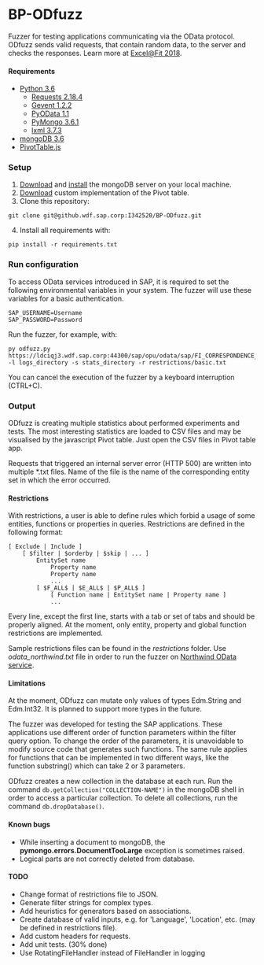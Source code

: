 # BP-ODfuzz
Fuzzer for testing applications communicating via the OData protocol. ODfuzz sends valid requests, that contain random data, to the server and checks the responses. Learn more at [Excel@Fit 2018](http://excel.fit.vutbr.cz/submissions/2018/004/4.pdf).

#### Requirements
- [Python 3.6](https://www.python.org/downloads/)
  - [Requests 2.18.4](http://docs.python-requests.org/en/master/)
  - [Gevent 1.2.2](http://www.gevent.org/)
  - [PyOData 1.1](https://github.wdf.sap.corp/FXUBRQ-QE/PyOData)
  - [PyMongo 3.6.1](https://api.mongodb.com/python/3.6.1/)
  - [lxml 3.7.3](https://github.com/lxml/lxml)
- [mongoDB 3.6](https://www.mongodb.com/)
- [PivotTable.js](https://pivottable.js.org/examples/)

### Setup
1. [Download](https://www.mongodb.com/download-center#community) and [install](https://docs.mongodb.com/manual/administration/install-community/) the mongoDB server on your local machine.
2. [Download](https://github.wdf.sap.corp/I342520/BP/tree/master/sample/pivot_demo) custom implementation of the Pivot table.
3. Clone this repository:
```
git clone git@github.wdf.sap.corp:I342520/BP-ODfuzz.git
```
4. Install all requirements with:
```
pip install -r requirements.txt
```

### Run configuration
To access OData services introduced in SAP, it is required to set the following environmental variables in your system. The fuzzer will use these variables for a basic authentication.
```
SAP_USERNAME=Username
SAP_PASSWORD=Password
```

Run the fuzzer, for example, with:
```
py odfuzz.py https://ldciqj3.wdf.sap.corp:44300/sap/opu/odata/sap/FI_CORRESPONDENCE_V2_SRV -l logs_directory -s stats_directory -r restrictions/basic.txt
```

You can cancel the execution of the fuzzer by a keyboard interruption (CTRL+C).

### Output
ODfuzz is creating multiple statistics about performed experiments and tests. The most interesting statistics are loaded to CSV files and may be visualised by the javascript Pivot table. Just open the CSV files in Pivot table app.

Requests that triggered an internal server error (HTTP 500) are written into multiple *.txt files. Name of the file is the name of the corresponding entity set in which the error occurred.

#### Restrictions
With restrictions, a user is able to define rules which forbid a usage of some entities, functions or properties in queries. Restrictions are defined in the following format:
```
[ Exclude | Include ]
    [ $filter | $orderby | $skip | ... ]
        EntitySet name
            Property name
            Property name
            ...
        [ $F_ALL$ | $E_ALL$ | $P_ALL$ ]
            [ Function name | EntitySet name | Property name ]
            ...
```
Every line, except the first line, starts with a tab or set of tabs and should be properly aligned. At the moment, only entity, property and global function restrictions are implemented.

Sample restrictions files can be found in the *restrictions* folder. Use *odata_northwind.txt* file in order to run the fuzzer on [Northwind OData service](http://services.odata.org/V2/Northwind/Northwind.svc/).

#### Limitations
At the moment, ODfuzz can mutate only values of types Edm.String and Edm.Int32. It is planned to support more types in the future.

The fuzzer was developed for testing the SAP applications. These applications use different order of function parameters within the filter query option. To change the order of the parameters, it is unavoidable to modify source code that generates such functions. The same rule applies for functions that can be implemented in two different ways, like the function substring() which can take 2 or 3 parameters.

ODfuzz creates a new collection in the database at each run. Run the command `db.getCollection("COLLECTION-NAME")` in the mongoDB shell in order to access a particular collection. To delete all collections, run the command `db.dropDatabase()`. 

#### Known bugs
- While inserting a document to mongoDB, the **pymongo.errors.DocumentTooLarge** exception is sometimes raised.
- Logical parts are not correctly deleted from database.


#### TODO
- Change format of restrictions file to JSON.
- Generate filter strings for complex types.
- Add heuristics for generators based on associations.
- Create  database of valid inputs, e.g. for 'Language', 'Location', etc. (may be defined in restrictions file).
- Add custom headers for requests.
- Add unit tests. (30% done)
- Use RotatingFileHandler instead of FileHandler in logging
